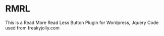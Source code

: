 # RMRL
This is a Read More Read Less Button Plugin for Wordpress, Jquery Code used from freakyjolly.com